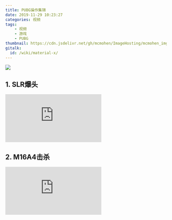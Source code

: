 ```yaml
---
title: PUBG操作集锦
date: 2019-11-29 10:23:27
categories: 视频
tags:
	- 视频
	- 游戏
	- PUBG
thumbnail: https://cdn.jsdelivr.net/gh/mcmohen/ImageHosting/mcmohen_imgtimg.jpg
gitalk:
  id: /wiki/material-x/
---
```


![](https://cdn.jsdelivr.net/gh/mcmohen/ImageHosting/mcmohen_imglogo_b.png)

<!-- more -->



## 1. SLR爆头

<iframe id="dogePlayerFrame" src="https://player.dogecloud.com/web/player.html?vcode=3c19a336010b31c2&userId=725&autoPlay=false&inFrame=true" allowfullscreen="true" msallowfullscreen="true" webkitallowfullscreen="true" mozallowfullscreen="true" oallowfullscreen="true" allowtransparency="true" scrolling="no" frameborder="0" allow="accelerometer; autoplay; encrypted-media; gyroscope; picture-in-picture; fullscreen" referrerPolicy="unsafe-url"></iframe>


## 2. M16A4击杀

<iframe id="dogePlayerFrame" src="https://player.dogecloud.com/web/player.html?vcode=90668ab4ac341595&userId=725&autoPlay=false&inFrame=true" allowfullscreen="true" msallowfullscreen="true" webkitallowfullscreen="true" mozallowfullscreen="true" oallowfullscreen="true" allowtransparency="true" scrolling="no" frameborder="0" allow="accelerometer; autoplay; encrypted-media; gyroscope; picture-in-picture; fullscreen" referrerPolicy="unsafe-url"></iframe>
<!--
<html>
<body>

<video src="http://mcmohen.top/?/%E8%A7%86%E9%A2%91/SLR.mp4" width="350" height="200" controls="controls">
您的浏览器不支持 video 标签。
</video>
</body>
</html>
-->









